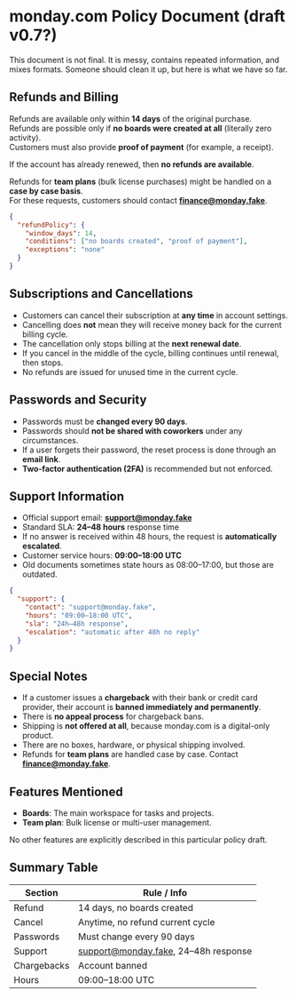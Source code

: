 # monday.com Policy Document (draft v0.7?)

This document is not final. It is messy, contains repeated information, and mixes formats. Someone should clean it up, but here is what we have so far.

## Refunds and Billing

Refunds are available only within **14 days** of the original purchase.  
Refunds are possible only if **no boards were created at all** (literally zero activity).  
Customers must also provide **proof of payment** (for example, a receipt).

If the account has already renewed, then **no refunds are available**.

Refunds for **team plans** (bulk license purchases) might be handled on a **case by case basis**.  
For these requests, customers should contact **finance@monday.fake**.

~~~json
{
  "refundPolicy": {
    "window_days": 14,
    "conditions": ["no boards created", "proof of payment"],
    "exceptions": "none"
  }
}
~~~

## Subscriptions and Cancellations

- Customers can cancel their subscription at **any time** in account settings.
- Cancelling does **not** mean they will receive money back for the current billing cycle.
- The cancellation only stops billing at the **next renewal date**.
- If you cancel in the middle of the cycle, billing continues until renewal, then stops.
- No refunds are issued for unused time in the current cycle.

## Passwords and Security

- Passwords must be **changed every 90 days**.
- Passwords should **not be shared with coworkers** under any circumstances.
- If a user forgets their password, the reset process is done through an **email link**.
- **Two-factor authentication (2FA)** is recommended but not enforced.

## Support Information

- Official support email: **support@monday.fake**
- Standard SLA: **24–48 hours** response time
- If no answer is received within 48 hours, the request is **automatically escalated**.
- Customer service hours: **09:00–18:00 UTC**
- Old documents sometimes state hours as 08:00–17:00, but those are outdated.

~~~json
{
  "support": {
    "contact": "support@monday.fake",
    "hours": "09:00–18:00 UTC",
    "sla": "24h–48h response",
    "escalation": "automatic after 48h no reply"
  }
}
~~~

## Special Notes

- If a customer issues a **chargeback** with their bank or credit card provider, their account is **banned immediately and permanently**.
- There is **no appeal process** for chargeback bans.
- Shipping is **not offered at all**, because monday.com is a digital-only product.
- There are no boxes, hardware, or physical shipping involved.
- Refunds for **team plans** are handled case by case. Contact **finance@monday.fake**.

## Features Mentioned

- **Boards**: The main workspace for tasks and projects.
- **Team plan**: Bulk license or multi-user management.

No other features are explicitly described in this particular policy draft.

## Summary Table

| Section     | Rule / Info                         |
|-------------|-------------------------------------|
| Refund      | 14 days, no boards created          |
| Cancel      | Anytime, no refund current cycle    |
| Passwords   | Must change every 90 days           |
| Support     | support@monday.fake, 24–48h response|
| Chargebacks | Account banned                      |
| Hours       | 09:00–18:00 UTC                     |


